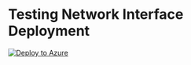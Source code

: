 # Testing Network Interface Deployment
[![Deploy to Azure](https://azuredeploy.net/deploybutton.png)](https://azuredeploy.net/)
